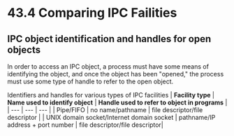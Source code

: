 # 43.4 Comparing IPC Failities

## IPC object identification and handles for open objects
In order to access an IPC object, a process must have some means of identifying
the object, and once the object has been "opened," the process must use some
type of handle to refer to the open object.

Identifiers and handles for various types of IPC facilities
| **Facility type** | **Name used to identify object** | **Handle used to refer to
object in programs** |
| --- | --- | --- |
| Pipe/FIFO | no name/pathname | file descriptor/file descriptor |
| UNIX domain socket/Internet domain socket | pathname/IP address + port number
| file descriptor/file descriptor|
